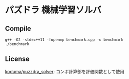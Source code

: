 # パズドラ 機械学習ソルバ

## Compile

```
g++ -O2 -std=c++11 -fopenmp benchmark.cpp -o benchmark
./benchmark
```

## License
[koduma/puzzdra_solver](https://github.com/koduma/puzzdra_solver): コンボ計算部を評価関数として使用
